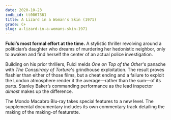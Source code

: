 ```yaml
---
date: 2020-10-23
imdb_id: tt0067361
title: A Lizard in a Woman's Skin (1971)
grade: C+
slug: a-lizard-in-a-womans-skin-1971
---
```


**Fulci’s most formal effort at the time.** A stylistic thriller revolving around a politician’s daughter who dreams of murdering her hedonistic neighbor, only to awaken and find herself the center of an actual police investigation.

<!-- end -->

Building on his prior thrillers, Fulci melds <span data-imdb-id="tt0065148">_One on Top of the Other_</span>'s panache with <span data-imdb-id="tt0064073">_The Conspiracy of Torture_</span>'s grindhouse exploitation. The result proves flashier than either of those films, but a cheat ending and a failure to exploit the London atmosphere render it the average—rather than the sum—of its parts. Stanley Baker’s commanding performance as the lead inspector _almost_ makes up the difference.

The Mondo Macabro Blu-ray takes special features to a new level. The supplemental documentary includes its own commentary track detailing the making of the making-of featurette.